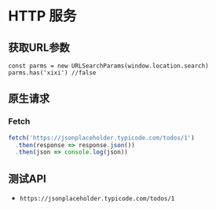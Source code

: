 # HTTP 服务

## 获取URL参数
```JavaScript{1}
const parms = new URLSearchParams(window.location.search)
parms.has('xixi') //false
```

## 原生请求
### Fetch
```JavaScript
fetch('https://jsonplaceholder.typicode.com/todos/1')
  .then(response => response.json())
  .then(json => console.log(json))
```

## 测试API
* `https://jsonplaceholder.typicode.com/todos/1`